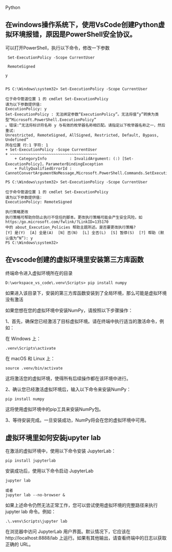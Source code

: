 Python

## 在windows操作系统下，使用VsCode创建Python虚拟环境报错，原因是PowerShell安全协议。

可以打开PowerShell，执行以下命令，修改一下参数
```
 Set-ExecutionPolicy -Scope CurrentUser
 
 RemoteSigned

y
```


```

PS C:\Windows\system32> Set-ExecutionPolicy -Scope CurrentUser

位于命令管道位置 1 的 cmdlet Set-ExecutionPolicy
请为以下参数提供值:
ExecutionPolicy: y
Set-ExecutionPolicy : 无法绑定参数“ExecutionPolicy”。无法将值“y”转换为类型“Microsoft.PowerShell.ExecutionPolicy”
。错误:“无法将标识符名称 y 与有效的枚举器名称相匹配。请指定以下枚举器名称之一，然后重试:
Unrestricted, RemoteSigned, AllSigned, Restricted, Default, Bypass, Undefined”
所在位置 行:1 字符: 1
+ Set-ExecutionPolicy -Scope CurrentUser
+ ~~~~~~~~~~~~~~~~~~~~~~~~~~~~~~~~~~~~~~
    + CategoryInfo          : InvalidArgument: (:) [Set-ExecutionPolicy]，ParameterBindingException
    + FullyQualifiedErrorId : CannotConvertArgumentNoMessage,Microsoft.PowerShell.Commands.SetExecutionPolicyCommand

PS C:\Windows\system32> Set-ExecutionPolicy -Scope CurrentUser

位于命令管道位置 1 的 cmdlet Set-ExecutionPolicy
请为以下参数提供值:
ExecutionPolicy: RemoteSigned

执行策略更改
执行策略可帮助你防止执行不信任的脚本。更改执行策略可能会产生安全风险，如 https:/go.microsoft.com/fwlink/?LinkID=135170
中的 about_Execution_Policies 帮助主题所述。是否要更改执行策略?
[Y] 是(Y)  [A] 全是(A)  [N] 否(N)  [L] 全否(L)  [S] 暂停(S)  [?] 帮助 (默认值为“N”): y
PS C:\Windows\system32>
```

## 在vscode创建的虚拟环境里安装第三方库函数
终端命令进入虚拟环境所在的目录
```
D:\workspace_vs_code\.venv\Scripts> pip install numpy
```

如果进入该目录下，安装的第三方库函数安装到了全局环境，那么可能是虚拟环境没有激活

如果您想在您的虚拟环境中安装NumPy，请按照以下步骤操作：

1、首先，确保您已经激活了目标虚拟环境。请在终端中执行适当的激活命令，例如：

在 Windows 上：
```
.venv\Scripts\activate
```
在 macOS 和 Linux 上：
```
source .venv/bin/activate
```
这将激活您的虚拟环境，使得所有后续操作都在该环境中进行。

2、确认您已经激活虚拟环境后，输入以下命令来安装NumPy：

```
pip install numpy
```
这将使用虚拟环境中的pip工具来安装NumPy包。

3、等待安装完成。一旦安装成功，NumPy将会在您的虚拟环境中可用。

## 虚拟环境里如何安装jupyter lab
在激活的虚拟环境中，使用以下命令安装 JupyterLab：
```
pip install jupyterlab
```

安装成功后，使用以下命令启动 JupyterLab
```
jupyter lab

或者
jupyter lab --no-browser &
```
如果上述命令仍然无法正常工作，您可以尝试使用虚拟环境的完整路径来执行 jupyter lab 命令。例如：
```
.\.venv\Scripts\jupyter lab
```

在浏览器中访问 JupyterLab 用户界面。默认情况下，它应该在 http://localhost:8888/lab 上运行。如果有其他输出，请查看终端中的日志以获取正确的 URL。



